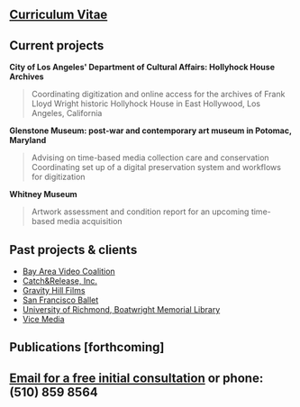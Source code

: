 
## [Curriculum Vitae](https://laurensorensen.github.io/CV_website.pdf)

## Current projects
**City of Los Angeles' Department of Cultural Affairs: Hollyhock House Archives**
> Coordinating digitization and online access for the archives of Frank Lloyd Wright historic Hollyhock House in East Hollywood, Los
> Angeles, California

**Glenstone Museum: post-war and contemporary art museum in Potomac, Maryland**
> Advising on time-based media collection care and conservation
> Coordinating set up of a digital preservation system and workflows for digitization

**Whitney Museum**
> Artwork assessment and condition report for an upcoming time-based media acquisition

## Past projects & clients
<ul>
	<li>
	<a href="https://bavc.org/preserve-media" target="_blank">Bay Area Video Coalition</a>
	</li>
	<li>
	<a href="https://catchandrelease.com/" target="_blank" data-content="https://catchandrelease.com/">Catch&amp;Release, Inc.</a>
	</li>
	<li>
	<a href="https://jemcohenfilms.com/" target="_blank">Gravity Hill Films</a>
	</li>
	<li>
	<a href="https://www.sfballet.org/" target="_blank">San Francisco Ballet</a>
	</li>
	<li>
	<a href="https://library.richmond.edu/" target="_blank">University of Richmond, Boatwright Memorial Library</a>
	</li>
	<li>
	<a href="https://www.imdb.com/title/tt8079498/" target="_blank">Vice Media</a>
	</li>
</ul>

## Publications [forthcoming]

## [Email for a free initial consultation](mailto:"lauren[dot]sorensen[at]gmail[dot]com]") or phone: (510) 859 8564


